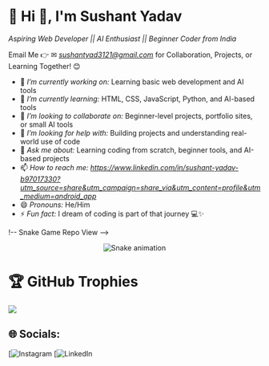 # 💫 Hi 👋, I'm Sushant Yadav  
*Aspiring Web Developer || AI Enthusiast || Beginner Coder from India*

Email Me 👉 ✉ *sushantyad3121@gmail.com* for Collaboration, Projects, or Learning Together! 😊

- 🔭 *I’m currently working on:* Learning basic web development and AI tools  
- 🌱 *I’m currently learning:* HTML, CSS, JavaScript, Python, and AI-based tools  
- 👯 *I’m looking to collaborate on:* Beginner-level projects, portfolio sites, or small AI tools  
- 🤔 *I’m looking for help with:* Building projects and understanding real-world use of code  
- 💬 *Ask me about:* Learning coding from scratch, beginner tools, and AI-based projects  
- 📫 *How to reach me:* *https://www.linkedin.com/in/sushant-yadav-b97017330?utm_source=share&utm_campaign=share_via&utm_content=profile&utm_medium=android_app*  
- 😄 *Pronouns:* He/Him  
- ⚡ *Fun fact:* I dream of coding is part of that journey 💻✨

!-- Snake Game Repo View -->

<div align="center">
  <img src="https://profile-readme-generator.com/assets/snake.svg" alt="Snake animation" />
</div>

# 🏆 GitHub Trophies
![](https://github-profile-trophy.vercel.app/?username=alamimran613&theme=radical&no-frame=false&no-bg=false&margin-w=4)

## 🌐 Socials:
[![Instagram](https://www.instagram.com/therealsushantyadav?igsh=MXYzbTQwdzZkam50cQ==) [![LinkedIn](https://www.linkedin.com/in/sushant-yadav-b97017330?utm_source=share&utm_campaign=share_via&utm_content=profile&utm_medium=android_app) 
